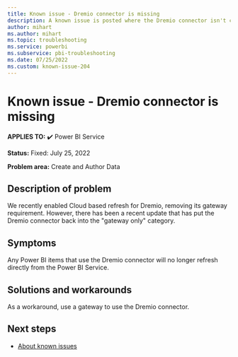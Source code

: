 ```yaml
---
title: Known issue - Dremio connector is missing
description: A known issue is posted where the Dremio connector isn't currently available in the Power BI Service
author: mihart
ms.author: mihart
ms.topic: troubleshooting  
ms.service: powerbi
ms.subservice: pbi-troubleshooting
ms.date: 07/25/2022
ms.custom: known-issue-204
---
```


# Known issue - Dremio connector is missing

**APPLIES TO:** ✔️ Power BI Service

**Status:** Fixed: July 25, 2022

**Problem area:** Create and Author Data

## Description of problem

We recently enabled Cloud based refresh for Dremio, removing its gateway requirement.  However, there has been a recent update that has put the Dremio connector back into the "gateway only" category.

## Symptoms

Any Power BI items that use the Dremio connector will no longer refresh directly from the Power BI Service.

## Solutions and workarounds

As a workaround, use a gateway to use the Dremio connector.

## Next steps

- [About known issues](power-bi-known-issues.md)
